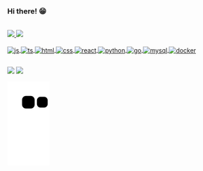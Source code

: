 ### Hi there! 😁 

<br />

 <div>
  <a href="https://github.com/LFMAKER">
  <img height="180em" src="https://github-readme-stats.vercel.app/api?username=ClaudionorJunior&show_icons=true&theme=dracula&include_all_commits=true&count_private=true"/>
  <img height="180em" src="https://github-readme-stats.vercel.app/api/top-langs/?username=ClaudionorJunior&layout=compact&langs_count=7&theme=dracula"/>
</div>
<div style="display: inline_block"><br>
  <img align="center" alt="js" src="https://icongr.am/devicon/javascript-original.svg?size=40&color=currentColor">
  <img align="center" alt="ts" src="https://icongr.am/devicon/typescript-original.svg?size=40&color=currentColor">
  <img align="center" alt="html" src="https://icongr.am/devicon/html5-original.svg?size=40&color=currentColor">
  <img align="center" alt="css" src="https://icongr.am/devicon/css3-original.svg?size=40&color=currentColor">
  <img align="center" alt="react" src="https://icongr.am/devicon/react-original.svg?size=40&color=currentColor">
  <img align="center" alt="python" src="https://icongr.am/devicon/python-original.svg?size=40&color=currentColor">
  <img align="center" alt="go" src="https://icongr.am/devicon/go-original.svg?size=40&color=currentColor">
  <img align="center" alt="mysql" src="https://icongr.am/devicon/mysql-original.svg?size=40&color=currentColor">
  <img align="center" alt="docker" src="https://icongr.am/devicon/docker-original.svg?size=40&color=currentColorg">
</div>
  
  ##
 
<div> 
  <a href = "mailto:devclaudionor@gmail.com"><img src="https://img.shields.io/badge/-Gmail-%23333?style=for-the-badge&logo=gmail&logoColor=white" target="_blank"></a>
  <a href=https://www.linkedin.com/in/claudionorsilva" target="_blank"><img src="https://img.shields.io/badge/-LinkedIn-%230077B5?style=for-the-badge&logo=linkedin&logoColor=white" target="_blank"></a> 
 
  ![Snake animation](https://github.com/ClaudionorJunior/ClaudionorJunior/blob/output/github-contribution-grid-snake.svg)
 
</div>

